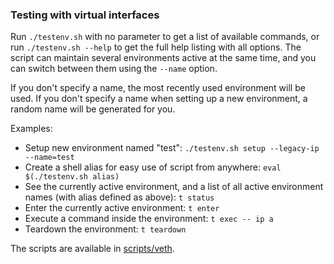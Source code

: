 ### Testing with virtual interfaces

Run `./testenv.sh` with no parameter to get a list of available commands, or
run `./testenv.sh --help` to get the full help listing with all options. The
script can maintain several environments active at the same time, and you
can switch between them using the `--name` option.

If you don't specify a name, the most recently used environment will be
used. If you don't specify a name when setting up a new environment, a
random name will be generated for you.

Examples:

- Setup new environment named "test": `./testenv.sh setup --legacy-ip --name=test`
- Create a shell alias for easy use of script from anywhere: `eval $(./testenv.sh alias)`
- See the currently active environment, and a list of all active environment names (with alias defined as above): `t status`
- Enter the currently active environment: `t enter`
- Execute a command inside the environment: `t exec -- ip a`
- Teardown the environment: `t teardown`

The scripts are available in [scripts/veth](scripts/veth).
